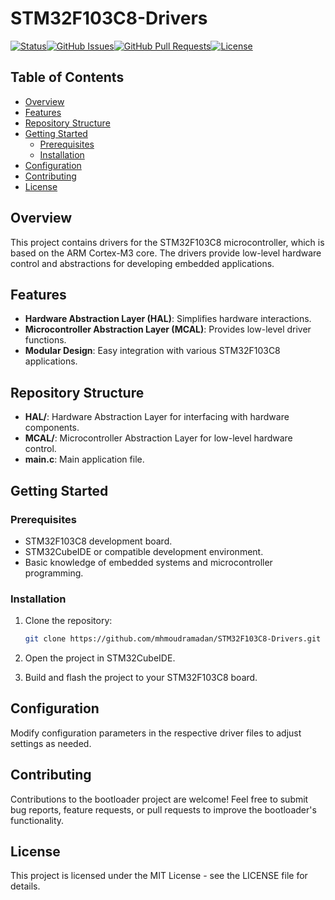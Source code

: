 
# STM32F103C8-Drivers

[![Status](https://camo.githubusercontent.com/52dc5b531aa6cee975068174b406b2b0b08f86be6e455386c8683db38d3601ec/68747470733a2f2f696d672e736869656c64732e696f2f62616467652f7374617475732d6163746976652d737563636573732e737667)](https://github.com/mhmoudramadan/STM32F756ZG_Bootloader/blob/master)[![GitHub Issues](https://camo.githubusercontent.com/9a6266d1986b6043009223290255410e8d577c9fcea8d6049508825f9c08dd3d/68747470733a2f2f696d672e736869656c64732e696f2f6769746875622f6973737565732f6b796c656c6f626f2f5468652d446f63756d656e746174696f6e2d436f6d70656e6469756d2e737667)](https://github.com/kylelobo/The-Documentation-Compendium/issues)[![GitHub Pull Requests](https://camo.githubusercontent.com/44af8fbca480e9a96fa7f45c477860985aa7ff82ed96d7a0fa533a7d3cd01fda/68747470733a2f2f696d672e736869656c64732e696f2f6769746875622f6973737565732d70722f6b796c656c6f626f2f5468652d446f63756d656e746174696f6e2d436f6d70656e6469756d2e737667)](https://github.com/kylelobo/The-Documentation-Compendium/pulls)[![License](https://camo.githubusercontent.com/2bb6ac78e5a9f4f688a6a066cc71b62012101802fcdb478e6e4c6b6ec75dc694/68747470733a2f2f696d672e736869656c64732e696f2f62616467652f6c6963656e73652d4d49542d626c75652e737667)](https://github.com/mhmoudramadan/STM32F756ZG_Bootloader/blob/master/LICENSE.md)

## Table of Contents

- [Overview](#overview)
- [Features](#features)
- [Repository Structure](#repository-structure)
- [Getting Started](#getting-started)
  - [Prerequisites](#prerequisites)
  - [Installation](#installation)
- [Configuration](#configuration)
- [Contributing](#contributing)
- [License](#license)

## Overview

This project contains drivers for the STM32F103C8 microcontroller, which is based on the ARM Cortex-M3 core. The drivers provide low-level hardware control and abstractions for developing embedded applications.

## Features

- **Hardware Abstraction Layer (HAL)**: Simplifies hardware interactions.
- **Microcontroller Abstraction Layer (MCAL)**: Provides low-level driver functions.
- **Modular Design**: Easy integration with various STM32F103C8 applications.

## Repository Structure

- **HAL/**: Hardware Abstraction Layer for interfacing with hardware components.
- **MCAL/**: Microcontroller Abstraction Layer for low-level hardware control.
- **main.c**: Main application file.

## Getting Started

### Prerequisites

- STM32F103C8 development board.
- STM32CubeIDE or compatible development environment.
- Basic knowledge of embedded systems and microcontroller programming.

### Installation

1. Clone the repository:
   ```bash
   git clone https://github.com/mhmoudramadan/STM32F103C8-Drivers.git
   ```


2. Open the project in STM32CubeIDE.
3. Build and flash the project to your STM32F103C8 board.

## Configuration

Modify configuration parameters in the respective driver files to adjust settings as needed.

## Contributing

Contributions to the bootloader project are welcome! Feel free to submit bug reports, feature requests, or pull requests to improve the bootloader's functionality.

## License

This project is licensed under the MIT License - see the LICENSE file for details.
